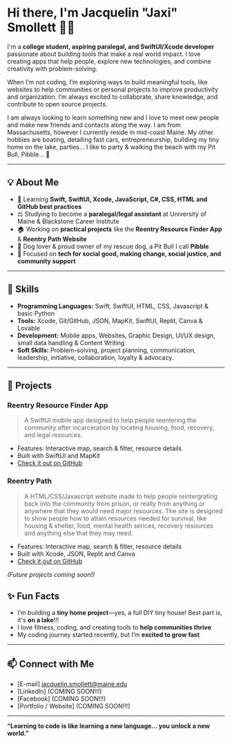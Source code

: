 # Hi there, I'm Jacquelin "Jaxi" Smollett 👋😁

I'm a **college student, aspiring paralegal, and SwiftUI/Xcode developer** passionate about building tools that make a real world impact. I love creating apps that help people, explore new technologies, and combine creativity with problem-solving. 

When I’m not coding, I’m exploring ways to build meaningful tools, like websites to help communities or personal projects to improve productivity and organization. I’m always excited to collaborate, share knowledge, and contribute to open source projects. 

I am always looking to learn something new and I love to meet new people and make new friends and contacts along the way. I am from Massachusetts, however I currently reside in mid-coast Maine. My other hobbies are boating, detailing fast cars, entrepreneurship, building my tiny home on the lake, parties... I like to party & walking the beach with my Pit Bull, Pibble... 💋 

---

## 💡 About Me
- 🌱 Learning **Swift, SwiftUI, Xcode, JavaScript, C#, CSS, HTML and GitHub best practices**  
- ⚖️ Studying to become a **paralegal/legal assistant** at University of Maine & Blackstone Career Institute 
- 🏠 Working on **practical projects** like the **Reentry Resource Finder App** & **Reentry Path Website** 
- 🐶 Dog lover & proud owner of my rescue dog, a Pit Bull I call **Pibble** 
- 🎯 Focused on **tech for social good, making change, social justice, and community support**  

---

## 🚀 Skills
- **Programming Languages:** Swift, SwiftUI, HTML, CSS, Javascript & basic Python  
- **Tools:** Xcode, Git/GitHub, JSON, MapKit, SwiftUI, Replit, Canva & Lovable  
- **Development:** Mobile apps, Websites, Graphic Design, UI/UX design, small data handling & Content Writing 
- **Soft Skills:** Problem-solving, project planning, communication, leadership, initiative, collaboration, loyalty & advocacy.  

---

## 📂 Projects
### Reentry Resource Finder App
> A SwiftUI mobile app designed to help people reentering the community after incarceration by locating housing, food, recovery, and legal resources.  
- Features: Interactive map, search & filter, resource details  
- Built with SwiftUI and MapKit  
- [Check it out on GitHub](https://github.com/CUB4UDK/ReentryResourceFinder)

### Reentry Path
> A HTML/CSS/Javascript website made to help people reintergrating back into the community from prison, or really from anything or anywhere that they would need major resources. The site is designed to show people how to attain resources needed for survival, like housing & shelter, food, mental health serices, recovery resources and anything else that they may need.
- Features: Interactive map, search & filter, resource details  
- Built with Xcode, JSON, Replit and Canva 
- [Check it out on GitHub](https://github.com/CUB4UDK/ReentryPath)
  
*(Future projects coming soon!)*                                                                                                                                                                                                                                 

## ✨ Fun Facts
- I’m building a **tiny home project**—yes, a full DIY tiny house! Best part is, it's **on a lake**!!!
- I love fitness, coding, and creating tools to **help communities thrive**  
- My coding journey started recently, but I’m **excited to grow fast**  

---

## 📫 Connect with Me
- [E-mail] jacquelin.smollett@maine.edu
- [LinkedIn] (COMING SOON!!!)
- [Facebook] (COMING SOON!!!)
- [Portfolio / Website] (COMING SOON!!!)
  

---

**“Learning to code is like learning a new language... you unlock a new world.”**  
